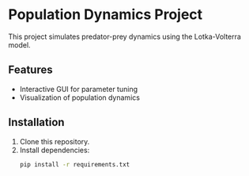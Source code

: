 # Population Dynamics Project
This project simulates predator-prey dynamics using the Lotka-Volterra model.

## Features
- Interactive GUI for parameter tuning
- Visualization of population dynamics

## Installation
1. Clone this repository.
2. Install dependencies:
   ```bash
   pip install -r requirements.txt
